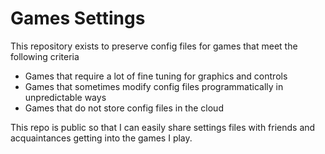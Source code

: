 # Games Settings

This repository exists to preserve config files for games that meet the following criteria

* Games that require a lot of fine tuning for graphics and controls
* Games that sometimes modify config files programmatically in unpredictable ways
* Games that do not store config files in the cloud

This repo is public so that I can easily share settings files with friends and acquaintances getting into the games I play.